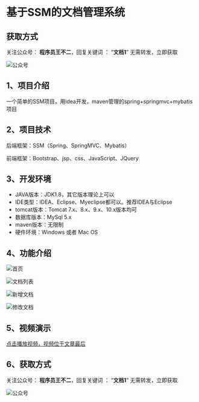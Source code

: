 # 基于SSM的文档管理系统

## 获取方式

关注公众号： **程序员王不二**，回复关键词  ： “**文档1**”   无需转发，立即获取

![公众号](https://project-images-1256969109.cos.ap-chongqing.myqcloud.com/Typora-Images/202205281253739.png)

## 1、项目介绍

一个简单的SSM项目，用idea开发，maven管理的spring+springmvc+mybatis项目


## 2、项目技术

后端框架：SSM（Spring、SpringMVC、Mybatis）

前端框架：Bootstrap、jsp、css、JavaScript、JQuery

## 3、开发环境

- JAVA版本：JDK1.8，其它版本理论上可以
- IDE类型：IDEA、Eclipse、Myeclipse都可以。推荐IDEA与Eclipse
- tomcat版本：Tomcat 7.x、8.x、9.x、10.x版本均可
- 数据库版本：MySql 5.x
- maven版本：无限制
- 硬件环境：Windows 或者 Mac OS


## 4、功能介绍

![首页](https://project-images-1256969109.cos.ap-chongqing.myqcloud.com/Typora-Images/202206011227833.jpg)

![文档列表](https://project-images-1256969109.cos.ap-chongqing.myqcloud.com/Typora-Images/202206011227566.jpg)

![新增文档](https://project-images-1256969109.cos.ap-chongqing.myqcloud.com/Typora-Images/202206011227536.jpg)

![修改文档](https://project-images-1256969109.cos.ap-chongqing.myqcloud.com/Typora-Images/202206011227836.jpg)

## 5、视频演示

[点击播放视频，视频位于文章最后](输入链接)

## 6、获取方式

关注公众号： **程序员王不二**，回复关键词  ： “**文档1**”   无需转发，立即获取


![公众号](https://project-images-1256969109.cos.ap-chongqing.myqcloud.com/Typora-Images/202205281253739.png)

